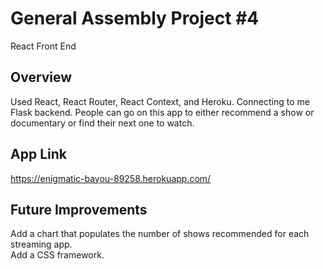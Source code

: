 <h1>General Assembly Project #4</h1>

React Front End

<h2>Overview</h2>

Used React, React Router, React Context, and Heroku.  Connecting to me Flask backend. People can go on this app to either recommend a show or documentary or find their next one to watch.  

<h2>App Link</h2>

https://enigmatic-bayou-89258.herokuapp.com/ 

<h2>Future Improvements</h2>

Add a chart that populates the number of shows recommended for each streaming app.  
Add a CSS framework.
